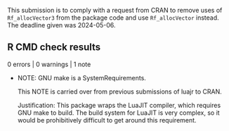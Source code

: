 This submission is to comply with a request from CRAN to remove uses of 
`Rf_allocVector3` from the package code and use `Rf_allocVector` instead.
The deadline given was 2024-05-06.

## R CMD check results

0 errors \| 0 warnings \| 1 note

-   NOTE: GNU make is a SystemRequirements.

    This NOTE is carried over from previous submissions of luajr to CRAN.

    Justification: This package wraps the LuaJIT compiler, which requires GNU 
    make to build. The build system for LuaJIT is very complex, so it would be 
    prohibitively difficult to get around this requirement.
